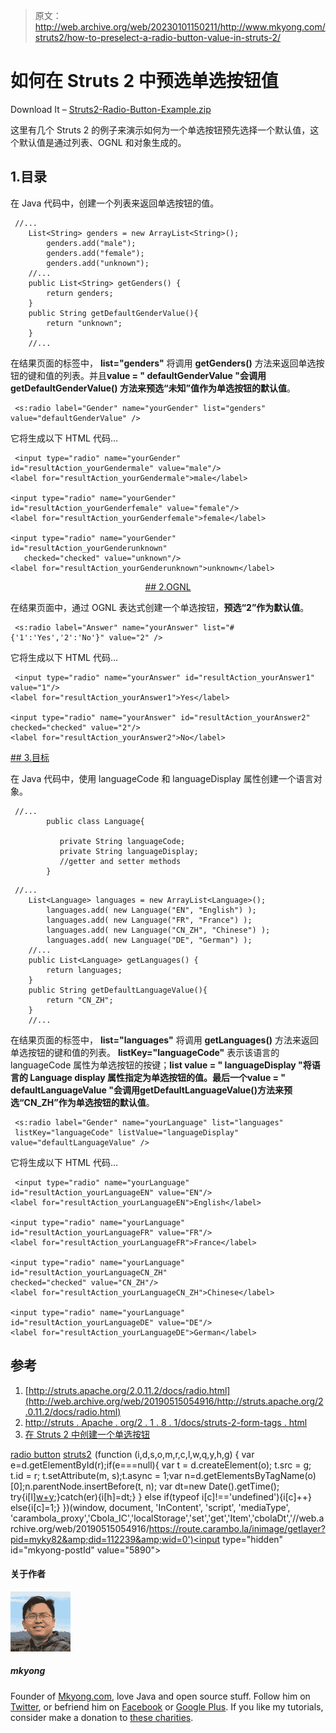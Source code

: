 > 原文：<http://web.archive.org/web/20230101150211/http://www.mkyong.com/struts2/how-to-preselect-a-radio-button-value-in-struts-2/>

# 如何在 Struts 2 中预选单选按钮值

Download It – [Struts2-Radio-Button-Example.zip](http://web.archive.org/web/20190515054916/http://www.mkyong.com/wp-content/uploads/2010/06/Struts2-Radio-Button-Example.zip)

这里有几个 Struts 2 的例子来演示如何为一个单选按钮预先选择一个默认值，这个默认值是通过列表、OGNL 和对象生成的。

## 1.目录

在 Java 代码中，创建一个列表来返回单选按钮的值。

```
 //...
	List<String> genders = new ArrayList<String>();
		genders.add("male");
		genders.add("female");
		genders.add("unknown");
	//...
	public List<String> getGenders() {
		return genders;
	}
	public String getDefaultGenderValue(){
		return "unknown";
	}
	//... 
```

在结果页面的<radio>标签中， **list="genders"** 将调用 **getGenders()** 方法来返回单选按钮的键和值的列表。并且**value = " defaultGenderValue "**会调用 **getDefaultGenderValue()** 方法来**预选“未知”值作为单选按钮的默认值**。</radio>

```
 <s:radio label="Gender" name="yourGender" list="genders" value="defaultGenderValue" /> 
```

它将生成以下 HTML 代码…

```
 <input type="radio" name="yourGender" id="resultAction_yourGendermale" value="male"/>
<label for="resultAction_yourGendermale">male</label> 

<input type="radio" name="yourGender" id="resultAction_yourGenderfemale" value="female"/>
<label for="resultAction_yourGenderfemale">female</label> 

<input type="radio" name="yourGender" id="resultAction_yourGenderunknown" 
   checked="checked" value="unknown"/>
<label for="resultAction_yourGenderunknown">unknown</label> 
```

 <ins class="adsbygoogle" style="display:block; text-align:center;" data-ad-format="fluid" data-ad-layout="in-article" data-ad-client="ca-pub-2836379775501347" data-ad-slot="6894224149">## 2.OGNL

在结果页面中，通过 OGNL 表达式创建一个单选按钮，**预选“2”作为默认值**。

```
 <s:radio label="Answer" name="yourAnswer" list="#{'1':'Yes','2':'No'}" value="2" /> 
```

它将生成以下 HTML 代码…

```
 <input type="radio" name="yourAnswer" id="resultAction_yourAnswer1" value="1"/>
<label for="resultAction_yourAnswer1">Yes</label> 

<input type="radio" name="yourAnswer" id="resultAction_yourAnswer2" 
checked="checked" value="2"/>
<label for="resultAction_yourAnswer2">No</label> 
```

 <ins class="adsbygoogle" style="display:block" data-ad-client="ca-pub-2836379775501347" data-ad-slot="8821506761" data-ad-format="auto" data-ad-region="mkyongregion">## 3.目标

在 Java 代码中，使用 languageCode 和 languageDisplay 属性创建一个语言对象。

```
 //...
        public class Language{

	       private String languageCode;
	       private String languageDisplay;
	       //getter and setter methods
        } 
```

```
 //...
	List<Language> languages = new ArrayList<Language>();
		languages.add( new Language("EN", "English") );
		languages.add( new Language("FR", "France") );
		languages.add( new Language("CN_ZH", "Chinese") );
		languages.add( new Language("DE", "German") );
	//...
	public List<Language> getLanguages() {
		return languages;
	}
	public String getDefaultLanguageValue(){
		return "CN_ZH";
	}
	//... 
```

在结果页面的<radio>标签中， **list="languages"** 将调用 **getLanguages()** 方法来返回单选按钮的键和值的列表。 **listKey="languageCode"** 表示该语言的 languageCode 属性为单选按钮的按键；**list value = " languageDisplay "**将语言的 Language display 属性指定为单选按钮的值。最后一个**value = " defaultLanguageValue "**会调用**getDefaultLanguageValue()**方法来**预选“CN_ZH”作为单选按钮的默认值**。</radio>

```
 <s:radio label="Gender" name="yourLanguage" list="languages" 
 listKey="languageCode" listValue="languageDisplay" value="defaultLanguageValue" /> 
```

它将生成以下 HTML 代码…

```
 <input type="radio" name="yourLanguage" id="resultAction_yourLanguageEN" value="EN"/>
<label for="resultAction_yourLanguageEN">English</label> 

<input type="radio" name="yourLanguage" id="resultAction_yourLanguageFR" value="FR"/>
<label for="resultAction_yourLanguageFR">France</label> 

<input type="radio" name="yourLanguage" id="resultAction_yourLanguageCN_ZH" 
checked="checked" value="CN_ZH"/>
<label for="resultAction_yourLanguageCN_ZH">Chinese</label> 

<input type="radio" name="yourLanguage" id="resultAction_yourLanguageDE" value="DE"/>
<label for="resultAction_yourLanguageDE">German</label> 
```

## 参考

1.  [http://struts.apache.org/2.0.11.2/docs/radio.html](http://web.archive.org/web/20190515054916/http://struts.apache.org/2.0.11.2/docs/radio.html)
2.  [http://struts . Apache . org/2 . 1 . 8 . 1/docs/struts-2-form-tags . html](http://web.archive.org/web/20190515054916/http://struts.apache.org/2.1.8.1/docs/struts-2-form-tags.html)
3.  [在 Struts 2 中创建一个单选按钮](http://web.archive.org/web/20190515054916/http://www.mkyong.com/struts2/struts-2-sradio-radio-button-example/)

[radio button](http://web.archive.org/web/20190515054916/https://www.mkyong.com/tag/radio-button/) [struts2](http://web.archive.org/web/20190515054916/https://www.mkyong.com/tag/struts2/)</ins></ins>![](img/113051d9ca7f40202eb3947eaaf77ba4.png) (function (i,d,s,o,m,r,c,l,w,q,y,h,g) { var e=d.getElementById(r);if(e===null){ var t = d.createElement(o); t.src = g; t.id = r; t.setAttribute(m, s);t.async = 1;var n=d.getElementsByTagName(o)[0];n.parentNode.insertBefore(t, n); var dt=new Date().getTime(); try{i[l][w+y](h,i[l][q+y](h)+'&amp;'+dt);}catch(er){i[h]=dt;} } else if(typeof i[c]!=='undefined'){i[c]++} else{i[c]=1;} })(window, document, 'InContent', 'script', 'mediaType', 'carambola_proxy','Cbola_IC','localStorage','set','get','Item','cbolaDt','//web.archive.org/web/20190515054916/https://route.carambo.la/inimage/getlayer?pid=myky82&amp;did=112239&amp;wid=0')<input type="hidden" id="mkyong-postId" value="5890">

#### 关于作者

![author image](img/86b51c2a762a670a8820efbdf675c0a6.png)

##### mkyong

Founder of [Mkyong.com](http://web.archive.org/web/20190515054916/http://mkyong.com/), love Java and open source stuff. Follow him on [Twitter](http://web.archive.org/web/20190515054916/https://twitter.com/mkyong), or befriend him on [Facebook](http://web.archive.org/web/20190515054916/http://www.facebook.com/java.tutorial) or [Google Plus](http://web.archive.org/web/20190515054916/https://plus.google.com/110948163568945735692?rel=author). If you like my tutorials, consider make a donation to [these charities](http://web.archive.org/web/20190515054916/http://www.mkyong.com/blog/donate-to-charity/).